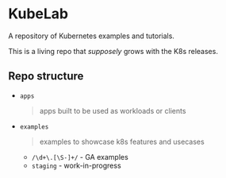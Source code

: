 # KubeLab

A repository of Kubernetes examples and tutorials.

This is a living repo that _supposely_ grows with the K8s releases.

## Repo structure

* `apps`
  > apps built to be used as workloads or clients
  
* `examples`
  > examples to showcase k8s features and usecases
  * `/\d+\.[\S-]+/` - GA examples
  * `staging` - work-in-progress
  